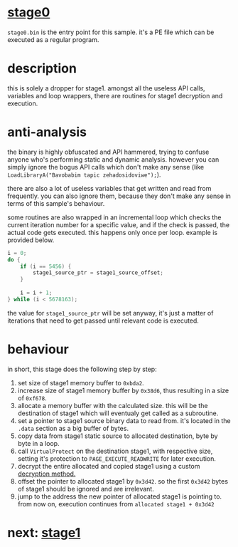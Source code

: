 # [stage0](/docs/stage0.md)

`stage0.bin` is the entry point for this sample. it's a PE file which can be executed as a regular program.

# description

this is solely a dropper for stage1. amongst all the useless API calls, variables and loop wrappers, there are routines for stage1 decryption and execution.

# anti-analysis

the binary is highly obfuscated and API hammered, trying to confuse anyone who's performing static and dynamic analysis. however you can simply ignore the bogus API calls which don't make any sense (like `LoadLibraryA("Bavobabim tapic zehadosidoviwe");`).

there are also a lot of useless variables that get written and read from frequently. you can also ignore them, because they don't make any sense in terms of this sample's behaviour.

some routines are also wrapped in an incremental loop which checks the current iteration number for a specific value, and if the check is passed, the actual code gets executed. this happens only once per loop.
example is provided below.

```c
i = 0;
do {
    if (i == 5456) {
        stage1_source_ptr = stage1_source_offset;
    }
    
    i = i + 1;
} while (i < 5678163);
```

the value for `stage1_source_ptr` will be set anyway, it's just a matter of iterations that need to get passed until relevant code is executed.

# behaviour

in short, this stage does the following step by step:

1. set size of stage1 memory buffer to `0xbda2`.
2. increase size of stage1 memory buffer by `0x38d6`, thus resulting in a size of `0xf678`.
3. allocate a memory buffer with the calculated size. this will be the destination of stage1 which will eventualy get called as a subroutine.
4. set a pointer to stage1 source binary data to read from. it's located in the `.data` section as a big buffer of bytes.
5. copy data from stage1 static source to allocated destination, byte by byte in a loop.
6. call `VirtualProtect` on the destination stage1, with respective size, setting it's protection to `PAGE_EXECUTE_READWRITE` for later execution.
7. decrypt the entire allocated and copied stage1 using a custom [decryption method.](/src/extract_stage1.c#L34)
8. offset the pointer to allocated stage1 by `0x3d42`. so the first `0x3d42` bytes of stage1 should be ignored and are irrelevant.
9. jump to the address the new pointer of allocated stage1 is pointing to. from now on, execution continues from `allocated stage1 + 0x3d42`

# next: [stage1](/docs/stage1.md)